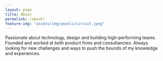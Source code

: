 ```yaml
---
layout: page
title: About
permalink: /about/
feature-img: "assets/img/pexels/circuit.jpeg"
---
```


Passionate about technology, design and building high-performing teams. Founded and worked at both product firms and consultancies. Always looking for new challenges and ways to push the bounds of my knowledge and experiences.
